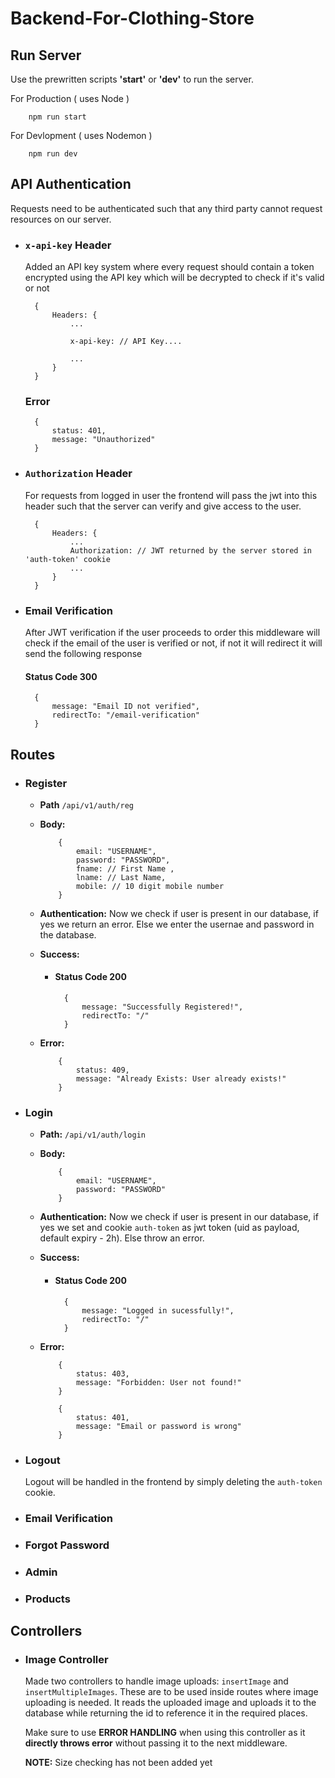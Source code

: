 # Backend-For-Clothing-Store

## Run Server
Use the prewritten scripts **'start'** or **'dev'** to run the server.

For Production ( uses Node )
```
    npm run start
```
For Devlopment ( uses Nodemon )
```
    npm run dev
```

## API Authentication

Requests need to be authenticated such that any third party cannot request resources on our server.

- ### <code>x-api-key</code> Header
    Added an API key system where every request should contain a token encrypted using the API key which will be decrypted to check if it's valid or not
        
        {
            Headers: {
                ...

                x-api-key: // API Key....
            
                ...
            }
        }

    ### Error
        {
            status: 401,
            message: "Unauthorized"
        }

- ### <code>Authorization</code> Header
    For requests from logged in user the frontend will pass the jwt into this header such that the server can verify and give access to the user.

        {
            Headers: {
                ...
                Authorization: // JWT returned by the server stored in 'auth-token' cookie
                ...
            }
        }

- ### Email Verification
    After JWT verification if the user proceeds to order this middleware will check if the email of the user is verified or not, if not it will redirect it will send the following response

    #### Status Code 300

        {
            message: "Email ID not verified",
            redirectTo: "/email-verification"
        }
        

## Routes

- ### Register
    - **Path** <code>/api/v1/auth/reg</code>
    - **Body:**
        ```
            {
                email: "USERNAME",
                password: "PASSWORD",
                fname: // First Name , 
                lname: // Last Name,
                mobile: // 10 digit mobile number
            }
        ```

    - **Authentication:**
        Now we check if user is present in our database, if yes we return an error. Else we enter the usernae and password in the database.
    - **Success:**
        - #### Status Code 200
                {
                    message: "Successfully Registered!",
                    redirectTo: "/"
                }
    - **Error:**
        ```
            {
                status: 409,
                message: "Already Exists: User already exists!"
            }
        ```

- ### Login
    - **Path:** <code>/api/v1/auth/login</code>
    - **Body:**
        ```
            {
                email: "USERNAME",
                password: "PASSWORD"
            }
        ```

    - **Authentication:**
        Now we check if user is present in our database, if yes we set and cookie <code>auth-token</code> as jwt token (uid as payload, default expiry - 2h). Else throw an error.
    
    - **Success:**
        - #### Status Code 200
                {
                    message: "Logged in sucessfully!",
                    redirectTo: "/"
                }

    - **Error:**
        ```
            {
                status: 403,
                message: "Forbidden: User not found!"
            }
        ```
        ```
            {
                status: 401,
                message: "Email or password is wrong"
            }
        ```

- ### Logout

    Logout will be handled in the frontend by simply deleting the <code>auth-token</code> cookie.

- ### Email Verification

- ### Forgot Password

- ### Admin

- ### Products



## Controllers

- ### Image Controller
    Made two controllers to handle image uploads: <code>insertImage</code> and <code>insertMultipleImages</code>. These are to be used inside routes where image uploading is needed. It reads the uploaded image and uploads it to the database while returning the id to reference it in the required places.

    Make sure to use **ERROR HANDLING** when using this controller as it **directly throws error** without passing it to the next middleware.

    **NOTE:** Size checking has not been added yet